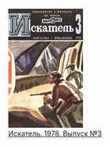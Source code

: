 ![](Искатель.%201978.%20Выпуск%20№3.jpg)  
[Искатель. 1978. Выпуск №3](Искатель.%201978.%20Выпуск%20№3.txt)
